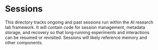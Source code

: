 # Sessions

This directory tracks ongoing and past sessions run within the AI research lab framework. It will contain code for session management, metadata storage, and recovery so that long‑running experiments and interactions can be resumed or revisited. Sessions will likely reference memory and other components.
